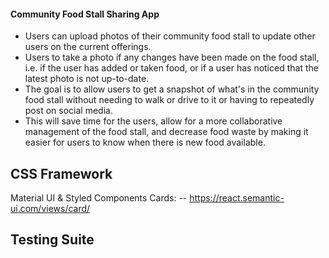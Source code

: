 #### Community Food Stall Sharing App
* Users can upload photos of their community food stall to update other users on the current offerings.
* Users to take a photo if any changes have been made on the food stall, i.e. if the user has added or taken food, or if a user has noticed that the latest photo is not up-to-date.
* The goal is to allow users to get a snapshot of what's in the community food stall without needing to walk or drive to it or having to repeatedly post on social media.
* This will save time for the users, allow for a more collaborative management of the food stall, and decrease food waste by making it easier for users to know when there is new food available.

## CSS Framework

Material UI & Styled Components
Cards: -- https://react.semantic-ui.com/views/card/

## Testing Suite



